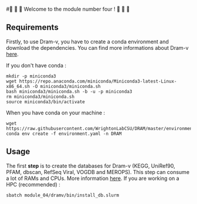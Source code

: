 #🎈 🎈 🎈 Welcome to the module number four ! 🎈 🎈 🎈

## Requirements

Firstly, to use Dram-v, you have to create a conda environment and download the dependencies.
You can find more informations about Dram-v [here](https://github.com/WrightonLabCSU/DRAM).

If you don't have conda :
```
mkdir -p miniconda3
wget https://repo.anaconda.com/miniconda/Miniconda3-latest-Linux-x86_64.sh -O miniconda3/miniconda.sh
bash miniconda3/miniconda.sh -b -u -p miniconda3
rm miniconda3/miniconda.sh
source miniconda3/bin/activate 
```

When you have conda on your machine :
```
wget https://raw.githubusercontent.com/WrightonLabCSU/DRAM/master/environment.yaml
conda env create -f environment.yaml -n DRAM
```

## Usage
The first **step** is to create the databases for Dram-v (KEGG, UniRef90, PFAM, dbscan, RefSeq Viral, VOGDB and MEROPS).
This step can consume a lot of RAMs and CPUs. More information [here](https://github.com/WrightonLabCSU/DRAM).
If you are working on a HPC (recommended) :
```
sbatch module_04/dramv/bin/install_db.slurm
```
